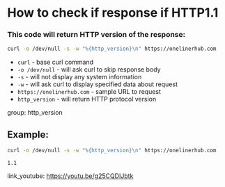 # How to check if response if HTTP1.1

### This code will return HTTP version of the response:

```bash
curl -o /dev/null -s -w "%{http_version}\n" https://onelinerhub.com
```

- `curl` - base curl command
- `-o /dev/null` - will ask curl to skip response body
- `-s` - will not display any system information
- `-w` - will ask curl to display specified data about request
- `https://onelinerhub.com` - sample URL to request
- `http_version` - will return HTTP protocol version

group: http_version

## Example: 
```bash
curl -o /dev/null -s -w "%{http_version}\n" https://onelinerhub.com
```
```
1.1
```

link_youtube: https://youtu.be/g25CQDIJbtk
